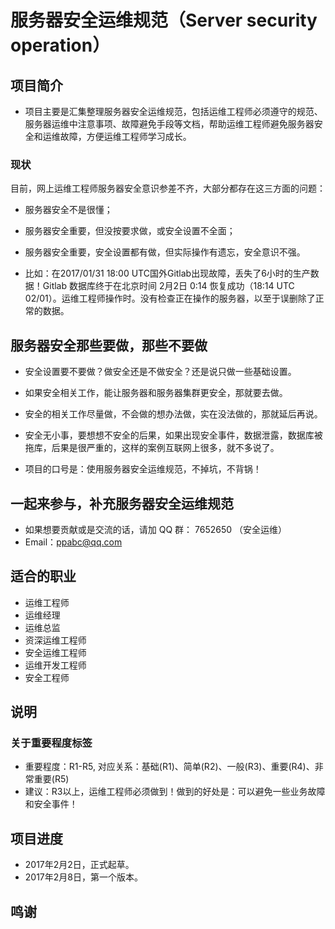 # 服务器安全运维规范（Server security operation）


## 项目简介
- 项目主要是汇集整理服务器安全运维规范，包括运维工程师必须遵守的规范、服务器运维中注意事项、故障避免手段等文档，帮助运维工程师避免服务器安全和运维故障，方便运维工程师学习成长。


### 现状
目前，网上运维工程师服务器安全意识参差不齐，大部分都存在这三方面的问题：
- 服务器安全不是很懂；
- 服务器安全重要，但没按要求做，或安全设置不全面；
- 服务器安全重要，安全设置都有做，但实际操作有遗忘，安全意识不强。

- 比如：在2017/01/31 18:00 UTC国外Gitlab出现故障，丢失了6小时的生产数据！Gitlab 数据库终于在北京时间 2月2日 0:14 恢复成功（18:14 UTC 02/01）。运维工程师操作时。没有检查正在操作的服务器，以至于误删除了正常的数据。

## 服务器安全那些要做，那些不要做
- 安全设置要不要做？做安全还是不做安全？还是说只做一些基础设置。
- 如果安全相关工作，能让服务器和服务器集群更安全，那就要去做。
- 安全的相关工作尽量做，不会做的想办法做，实在没法做的，那就延后再说。
- 安全无小事，要想想不安全的后果，如果出现安全事件，数据泄露，数据库被拖库，后果是很严重的，这样的案例互联网上很多，就不多说了。

- 项目的口号是：使用服务器安全运维规范，不掉坑，不背锅！

## 一起来参与，补充服务器安全运维规范
- 如果想要贡献或是交流的话，请加 QQ 群： 7652650 （安全运维）
- Email：ppabc@qq.com


## 适合的职业
- 运维工程师
- 运维经理
- 运维总监
- 资深运维工程师
- 安全运维工程师
- 运维开发工程师
- 安全工程师


## 说明
### 关于重要程度标签
- 重要程度：R1-R5, 对应关系：基础(R1)、简单(R2)、一般(R3)、重要(R4)、非常重要(R5)
- 建议：R3以上，运维工程师必须做到！做到的好处是：可以避免一些业务故障和安全事件！


## 项目进度
- 2017年2月2日，正式起草。
- 2017年2月8日，第一个版本。

## 鸣谢

